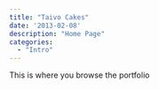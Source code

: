 ```yaml
---
title: "Taivo Cakes"
date: '2013-02-08'
description: "Home Page"
categories:
  - "Intro"
---
```


This is where you browse the portfolio
